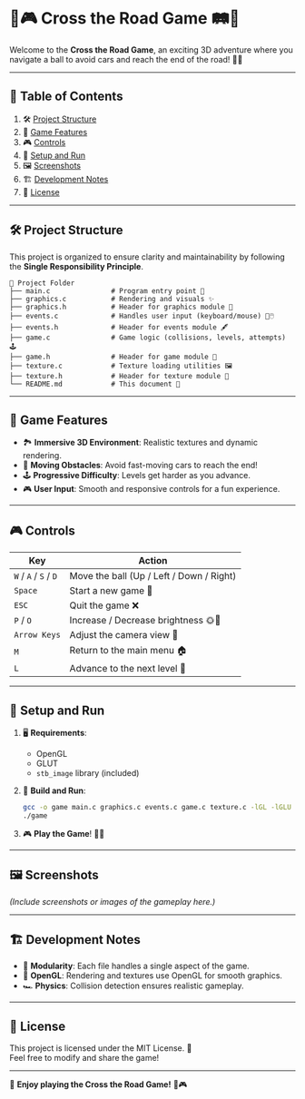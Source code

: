# 🚗🎮 **Cross the Road Game** 🛤️🌟

Welcome to the **Cross the Road Game**, an exciting 3D adventure where you navigate a ball to avoid cars and reach the end of the road! 🚀✨

---

## 📜 **Table of Contents**  
1. 🛠️ [Project Structure](#-project-structure)  
2. 🎯 [Game Features](#-game-features)  
3. 🎮 [Controls](#-controls)  
4. 🚀 [Setup and Run](#-setup-and-run)  
5. 🖼️ [Screenshots](#-screenshots)  
6. 🏗️ [Development Notes](#️-development-notes)  
7. 📜 [License](#-license)  

---

## 🛠️ **Project Structure**  

This project is organized to ensure clarity and maintainability by following the **Single Responsibility Principle**.

```plaintext
📁 Project Folder
├── main.c               # Program entry point 🏁
├── graphics.c           # Rendering and visuals ✨
├── graphics.h           # Header for graphics module 🎨
├── events.c             # Handles user input (keyboard/mouse) 🎹🖱️
├── events.h             # Header for events module 🖋️
├── game.c               # Game logic (collisions, levels, attempts) 🕹️
├── game.h               # Header for game module 🧠
├── texture.c            # Texture loading utilities 🖼️
├── texture.h            # Header for texture module 🌟
└── README.md            # This document 📖
```

---

## 🎯 **Game Features**  

- 🏞️ **Immersive 3D Environment**: Realistic textures and dynamic rendering.  
- 🚗 **Moving Obstacles**: Avoid fast-moving cars to reach the end!  
- 🕹️ **Progressive Difficulty**: Levels get harder as you advance.  
- 🎮 **User Input**: Smooth and responsive controls for a fun experience.  

---

## 🎮 **Controls**

| **Key**         | **Action**                              |
|------------------|-----------------------------------------|
| `W` / `A` / `S` / `D` | Move the ball (Up / Left / Down / Right)  |
| `Space`         | Start a new game 🎉                    |
| `ESC`           | Quit the game ❌                       |
| `P` / `O`       | Increase / Decrease brightness 🌞🌙      |
| `Arrow Keys`    | Adjust the camera view 🎥              |
| `M`             | Return to the main menu 🏠             |
| `L`             | Advance to the next level 🚀           |

---

## 🚀 **Setup and Run**

1. 🖥️ **Requirements**:
   - OpenGL  
   - GLUT  
   - `stb_image` library (included)  

2. 🔧 **Build and Run**:  
   ```bash
   gcc -o game main.c graphics.c events.c game.c texture.c -lGL -lGLU -lglut
   ./game
   ```  

3. 🎮 **Play the Game**! 🚗✨  

---

## 🖼️ **Screenshots**  

_(Include screenshots or images of the gameplay here.)_

---

## 🏗️ **Development Notes**

- 🧩 **Modularity**: Each file handles a single aspect of the game.  
- 🌟 **OpenGL**: Rendering and textures use OpenGL for smooth graphics.  
- 🏎️ **Physics**: Collision detection ensures realistic gameplay.  

---

## 📜 **License**

This project is licensed under the MIT License. 📝  
Feel free to modify and share the game!  

---

🚀 **Enjoy playing the Cross the Road Game!** 🌟🎮
